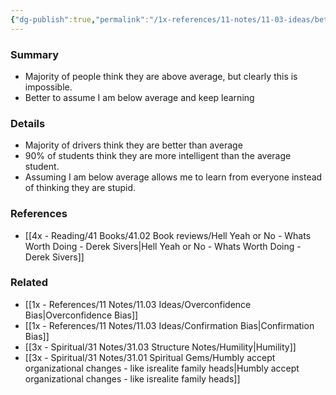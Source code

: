 ```yaml
---
{"dg-publish":true,"permalink":"/1x-references/11-notes/11-03-ideas/better-to-assume-i-am-below-average-than-above-average/","title":"Better to assume I am below average than above average","dgShowBacklinks":false}
---
```



### Summary
- Majority of people think they are above average, but clearly this is impossible.
- Better to assume I am below average and keep learning

### Details
- Majority of drivers think they are better than average
- 90% of students think they are more intelligent than the average student.
- Assuming I am below average allows me to learn from everyone instead of thinking they are stupid.

### References
- [[4x - Reading/41 Books/41.02 Book reviews/Hell Yeah or No - Whats Worth Doing - Derek Sivers\|Hell Yeah or No - Whats Worth Doing - Derek Sivers]]

### Related
- [[1x - References/11 Notes/11.03 Ideas/Overconfidence Bias\|Overconfidence Bias]]
- [[1x - References/11 Notes/11.03 Ideas/Confirmation Bias\|Confirmation Bias]]
- [[3x - Spiritual/31 Notes/31.03 Structure Notes/Humility\|Humility]]
- [[3x - Spiritual/31 Notes/31.01 Spiritual Gems/Humbly accept organizational changes - like isrealite family heads\|Humbly accept organizational changes - like isrealite family heads]]